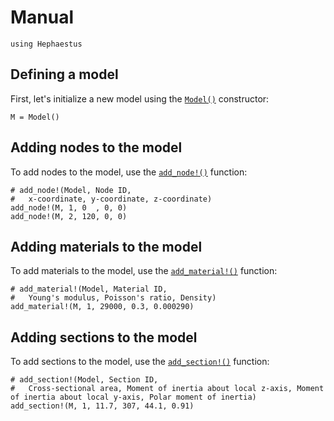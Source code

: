 # Manual

```@setup Manual
using Hephaestus
```

## Defining a model

First, let's initialize a new model using the [`Model()`](@ref) constructor:

```@example Manual
M = Model()
```

## Adding nodes to the model

To add nodes to the model, use the [`add_node!()`](@ref) function:

```@example Manual
# add_node!(Model, Node ID, 
#   x-coordinate, y-coordinate, z-coordinate)
add_node!(M, 1, 0  , 0, 0)
add_node!(M, 2, 120, 0, 0)
```

## Adding materials to the model

To add materials to the model, use the [`add_material!()`](@ref) function:

```@example Manual
# add_material!(Model, Material ID, 
#   Young's modulus, Poisson's ratio, Density)
add_material!(M, 1, 29000, 0.3, 0.000290)
```

## Adding sections to the model

To add sections to the model, use the [`add_section!()`](@ref) function:

```@example Manual
# add_section!(Model, Section ID, 
#   Cross-sectional area, Moment of inertia about local z-axis, Moment of inertia about local y-axis, Polar moment of inertia)
add_section!(M, 1, 11.7, 307, 44.1, 0.91)
```